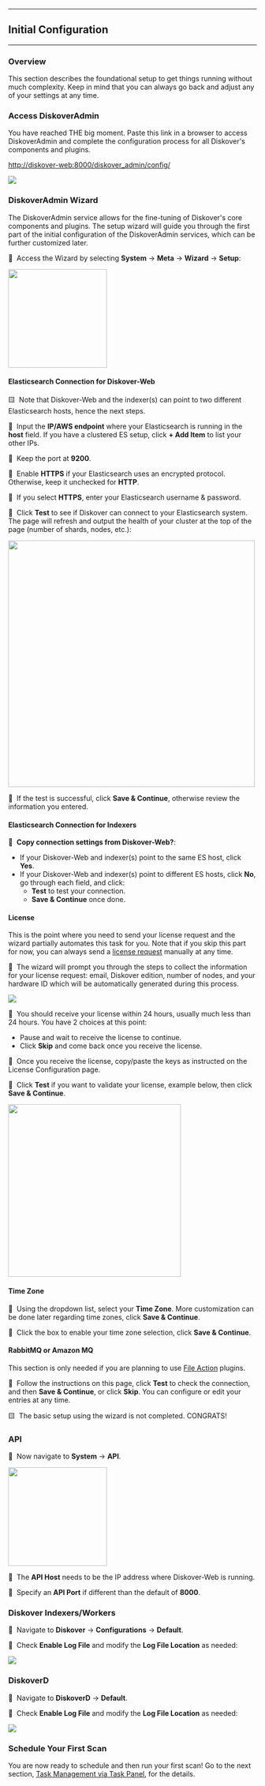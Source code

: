 ___
## Initial Configuration
___

### Overview

This section describes the foundational setup to get things running without much complexity. Keep in mind that you can always go back and adjust any of your settings at any time.

### Access DiskoverAdmin

You have reached THE big moment. Paste this link in a browser to access DiskoverAdmin and complete the configuration process for all Diskover's components and plugins.

[http://diskover-web:8000/diskover_admin/config/](http://diskover-web:8000/diskover_admin/config/)

<img src="images/diskoveradmin_menu.png" width="">

### DiskoverAdmin Wizard

The DiskoverAdmin service allows for the fine-tuning of Diskover's core components and plugins. The setup wizard will guide you through the first part of the initial configuration of the DiskoverAdmin services, which can be further customized later.

🔴 &nbsp;Access the Wizard by selecting **System** → **Meta** → **Wizard** → **Setup**:

<img src="images/diskoveradmin_menu_wizard.png" width="200"> 

#### Elasticsearch Connection for Diskover-Web

🟨 &nbsp;Note that Diskover-Web and the indexer(s) can point to two different Elasticsearch hosts, hence the next steps.

🔴 &nbsp;Input the **IP/AWS endpoint** where your Elasticsearch is running in the **host** field. If you have a clustered ES setup, click **+ Add Item** to list your other IPs.

🔴 &nbsp;Keep the port at **9200**.

🔴 &nbsp;Enable **HTTPS** if your Elasticsearch uses an encrypted protocol. Otherwise, keep it unchecked for **HTTP**.

🔴 &nbsp;If you select **HTTPS**, enter your Elasticsearch username & password.

🔴 &nbsp;Click **Test** to see if Diskover can connect to your Elasticsearch system. The page will refresh and output the health of your cluster at the top of the page (number of shards, nodes, etc.):

<img src="images/es_connection_test.png" width="500"> 

🔴 &nbsp;If the test is successful, click **Save & Continue**, otherwise review the information you entered.

#### Elasticsearch Connection for Indexers

🔴 &nbsp;**Copy connection settings from Diskover-Web?**:
- If your Diskover-Web and indexer(s) point to the same ES host, click **Yes**.
- If your Diskover-Web and indexer(s) point to different ES hosts, click **No**, go through each field, and click:
    - **Test** to test your connection.
    - **Save & Continue** once done.

#### License

This is the point where you need to send your license request and the wizard partially automates this task for you. Note that if you skip this part for now, you can always send a [license request]() manually at any time.

🔴 &nbsp;The wizard will prompt you through the steps to collect the information for your license request: email, Diskover edition, number of nodes, and your hardware ID which will be automatically generated during this process.

<img src="images/wizard_license_request.png" width=""> 

🔴 &nbsp;You should receive your license within 24 hours, usually much less than 24 hours. You have 2 choices at this point:

- Pause and wait to receive the license to continue.
- Click **Skip** and come back once you receive the license.

🔴 &nbsp;Once you receive the license, copy/paste the keys as instructed on the License Configuration page.

🔴 &nbsp;Click **Test** if you want to validate your license, example below, then click **Save & Continue**.

<img src="images/wizard_license_test.png" width="350"> 

#### Time Zone

🔴 &nbsp;Using the dropdown list, select your **Time Zone**. More customization can be done later regarding time zones, click **Save & Continue**.

🔴 &nbsp;Click the box to enable your time zone selection, click **Save & Continue**.

#### RabbitMQ or Amazon MQ

This section is only needed if you are planning to use [File Action]() plugins.

🔴 &nbsp;Follow the instructions on this page, click **Test** to check the connection, and then **Save & Continue**, or click **Skip**. You can configure or edit your entries at any time.

🟨 &nbsp;The basic setup using the wizard is not completed. CONGRATS!

### API

🔴 &nbsp;Now navigate to **System** → **API**.

<img src="images/diskoveradmin_menu_api.png" width="200"> 

🔴 &nbsp;The **API Host** needs to be the IP address where Diskover-Web is running.

🔴 &nbsp;Specify an **API Port** if different than the default of **8000**.

### Diskover Indexers/Workers

🔴 &nbsp;Navigate to **Diskover** → **Configurations** → **Default**.

🔴 &nbsp;Check **Enable Log File** and modify the **Log File Location** as needed:

<img src="images/diskover_configuration_log_file.png" width=""> 

### DiskoverD

🔴 &nbsp;Navigate to **DiskoverD** → **Default**.

🔴 &nbsp;Check **Enable Log File** and modify the **Log File Location** as needed:

<img src="images/diskoverd_configuration_log_file.png" width=""> 

### Schedule Your First Scan

You are now ready to schedule and then run your first scan! Go to the next section, [Task Management via Task Panel](), for the details.
